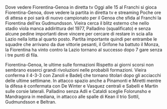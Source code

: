 Dove vedere Fiorentina-Genoa in diretta tv
Oggi alle 15 al Franchi si gioca Fiorentina-Genoa, dove vedere la partita in diretta tv e streaming
Poche ore di attesa e poi sarà di nuovo campionato per il Genoa che sfida al Franchi la Fiorentina dell'ex Gudmundsson. Vieira cerca il blitz esterno che nello stadio viola manca addirittura del 1977, Palladino (squalificato) e senza alcune pedine importanti deve vincere per cercare di restare in scia alla Lazio nella lotta al quarto posto. Partita importante quindi per entrambe le squadre che arrivano da due vittorie pesanti, il Grifone ha battuto il Monza, la Fiorentina ha vinto contro la Lazio tornano al successo dopo 7 gare senza i tre punti di fila. 

Fiorentina-Genoa, le ultime sulle formazioni
Rispetto ai giorni scorsi non sembrano esserci grandi rivoluzioni nelle probabili formazioni. Vieira conferma il 4-3-3 con Zanoli e Badelj che tornano titolari dopo gli acciacchi delle ultime settimane. In attacco spazio anche a Pinamonti e Miretti mentre la difesa è confermata con De Winter e Vasquez centrali e Sabelli e Martin sulle corsie laterali.
Palladino senza Adli e Cataldi sceglie Folorunsho e Mandragora in mediana, in attacco alle spalle di Kean il trio Sottil, Gudmundsson e Beltran.
